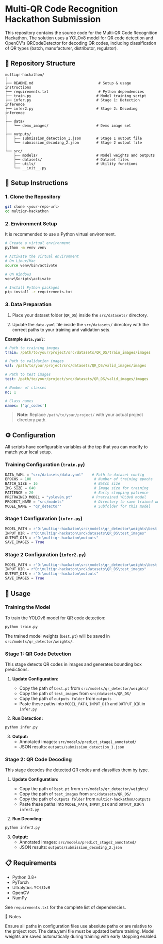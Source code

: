 # Multi-QR Code Recognition Hackathon Submission

This repository contains the source code for the Multi-QR Code Recognition Hackathon. The solution uses a YOLOv8 model for QR code detection and OpenCV's QRCodeDetector for decoding QR codes, including classification of QR types (batch, manufacturer, distributor, regulator).

## 📁 Repository Structure

```
multiqr-hackathon/
│
├── README.md                              # Setup & usage instructions
├── requirements.txt                       # Python dependencies
├── train.py                              # Model training script
├── infer.py                              # Stage 1: Detection inference
├── infer2.py                             # Stage 2: Decoding inference
│
├── data/
│   └── demo_images/                      # Demo image set
│
├── outputs/
│   ├── submission_detection_1.json       # Stage 1 output file
│   └── submission_decoding_2.json        # Stage 2 output file
│
└── src/
    ├── models/                           # Model weights and outputs
    ├── datasets/                         # Dataset files
    ├── utils/                            # Utility functions
    └── __init__.py
```

## 🚀 Setup Instructions

### 1. Clone the Repository

```bash
git clone <your-repo-url>
cd multiqr-hackathon
```

### 2. Environment Setup

It is recommended to use a Python virtual environment.

```bash
# Create a virtual environment
python -m venv venv

# Activate the virtual environment
# On Linux/Mac
source venv/bin/activate

# On Windows
venv\Scripts\activate

# Install Python packages
pip install -r requirements.txt
```

### 3. Data Preparation

1. Place your dataset folder (`QR_DS`) inside the `src/datasets/` directory.

2. Update the `data.yaml` file inside the `src/datasets/` directory with the correct paths to your training and validation sets.

**Example `data.yaml`:**

```yaml
# Path to training images
train: /path/to/your/project/src/datasets/QR_DS/train_images/images

# Path to validation images
val: /path/to/your/project/src/datasets/QR_DS/valid_images/images

# Path to test images
test: /path/to/your/project/src/datasets/QR_DS/valid_images/images

# Number of classes
nc: 1

# Class names
names: ['qr_codes']
```

> **Note:** Replace `/path/to/your/project/` with your actual project directory path.

## ⚙️ Configuration

All scripts have configurable variables at the top that you can modify to match your local setup.

### Training Configuration (`train.py`)

```python
DATA_YAML = "src/datasets/data.yaml"    # Path to dataset config
EPOCHS = 100                             # Number of training epochs
BATCH_SIZE = 16                          # Batch size
IMG_SIZE = 640                           # Image size for training
PATIENCE = 20                            # Early stopping patience
PRETRAINED_MODEL = "yolov8n.pt"         # Pretrained YOLOv8 model
PROJECT_NAME = "src/models"              # Directory to save trained weights
MODEL_NAME = "qr_detector"               # Subfolder for this model
```

### Stage 1 Configuration (`infer.py`)

```python
MODEL_PATH = r"D:\multiqr-hackaton\src\models\qr_detector\weights\best.pt"
INPUT_DIR = r"D:\multiqr-hackaton\src\datasets\QR_DS\test_images"
OUTPUT_DIR = r"D:\multiqr-hackaton\outputs"
SAVE_IMAGES = True
```

### Stage 2 Configuration (`infer2.py`)

```python
MODEL_PATH = r"D:\multiqr-hackaton\src\models\qr_detector\weights\best.pt"
INPUT_DIR = r"D:\multiqr-hackaton\src\datasets\QR_DS\test_images"
OUTPUT_DIR = r"D:\multiqr-hackaton\outputs"
SAVE_IMAGES = True
```

## 🎯 Usage

### Training the Model

To train the YOLOv8 model for QR code detection:

```bash
python train.py
```

The trained model weights (`best.pt`) will be saved in `src/models/qr_detector/weights/`.

### Stage 1: QR Code Detection

This stage detects QR codes in images and generates bounding box predictions.

1. **Update Configuration:**
   - Copy the path of `best.pt` from `src/models/qr_detector/weights/`
   - Copy the path of `test_images` from `src/datasets/QR_DS/`
   - Copy the path of `outputs folder` from `outputs`
   - Paste these paths into `MODEL_PATH`, `INPUT_DIR` and `OUTPUT_DIR` in `infer.py`

2. **Run Detection:**

```bash
python infer.py
```

3. **Output:**
   - Annotated images: `src/models/predict_stage1_annotated/`
   - JSON results: `outputs/submission_detection_1.json`


### Stage 2: QR Code Decoding

This stage decodes the detected QR codes and classifies them by type.

1. **Update Configuration:**
   - Copy the path of `best.pt` from `src/models/qr_detector/weights/`
   - Copy the path of `test_images` from `src/datasets/QR_DS/`
   - Copy the path of `outputs folder` from `multiqr-hackathon/outputs`
   - Paste these paths into `MODEL_PATH`, `INPUT_DIR` and `OUTPUT_DIR`in `infer2.py`

2. **Run Decoding:**

```bash
python infer2.py
```

3. **Output:**
   - Annotated images: `src/models/predict_stage2_annotated/`
   - JSON results: `outputs/submission_decoding_2.json`


## 📋 Requirements

- Python 3.8+
- PyTorch
- Ultralytics YOLOv8
- OpenCV
- NumPy

See `requirements.txt` for the complete list of dependencies.

📝 Notes

Ensure all paths in configuration files use absolute paths or are relative to the project root.
The data.yaml file must be updated before training.
Model weights are saved automatically during training with early stopping enabled.
